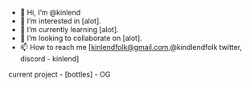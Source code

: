 - 👋 Hi, I’m @kinlend
- 👀 I’m interested in [alot].
- 🌱 I’m currently learning [alot].
- 💞️ I’m looking to collaborate on [alot].
- 📫 How to reach me [kinlendfolk@gmail.com,@kindlendfolk twitter, discord - kinlend]

current project - [bottles] - OG 

<!---
kinlend/kinlend is a ✨ special ✨ repository because its `README.md` (this file) appears on your GitHub profile.
You can click the Preview link to take a look at your changes.
--->

